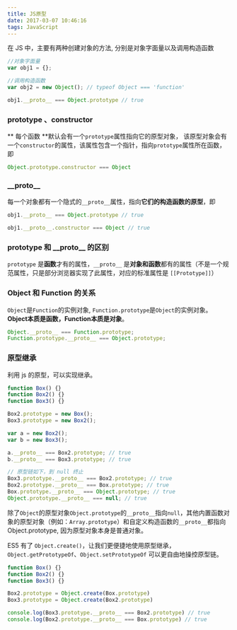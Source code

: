 ```yaml
---
title: JS原型
date: 2017-03-07 10:46:16
tags: JavaScript
---
```


在 JS 中，主要有两种创建对象的方法, 分别是对象字面量以及调用构造函数

```js
//对象字面量
var obj1 = {};

//调用构造函数
var obj2 = new Object(); // typeof Object === 'function'

obj1.__proto__ === Object.prototype // true
```

### prototype 、constructor

** 每个函数 **默认会有一个`prototype`属性指向它的原型对象，
该原型对象会有一个`constructor`的属性，该属性包含一个指针，指向`prototype`属性所在函数，即

```js
Object.prototype.constructor === Object
```

### \_\_proto\_\_

每一个对象都有一个隐式的`__proto__`属性，指向**它们的构造函数的原型**，即

```js
obj1.__proto__ === Object.prototype // true
```
```js
obj1.__proto__.constructor === Object // true
```

### prototype 和 \_\_proto\_\_ 的区别

`prototype` 是**函数**才有的属性，`__proto__` 是**对象和函数**都有的属性（不是一个规范属性，只是部分浏览器实现了此属性，对应的标准属性是 `[[Prototype]]`）

### Object 和 Function 的关系

`Object`是`Function`的实例对象, `Function.prototype`是`Object`的实例对象。**Object本质是函数，Function本质是对象**。

```js
Object.__proto__ === Function.prototype;
Function.prototype.__proto__ === Object.prototype;
```

### 原型继承

利用 js 的原型，可以实现继承。

```js
function Box() {}
function Box2() {}
function Box3() {}

Box2.prototype = new Box();
Box3.prototype = new Box2();

var a = new Box2();
var b = new Box3();

a.__proto__ === Box2.prototype; // true
b.__proto__ === Box3.prototype; // true

// 原型链如下，到 null 终止
Box3.prototype.__proto__ === Box2.prototype; // true
Box2.prototype.__proto__ === Box.prototype; // true
Box.prototype.__proto__ === Object.prototype; // true
Object.prototype.__proto__ === null; // true
```
除了`Object`的原型对象`Object.prototype`的`__proto__`指向`null`，其他内置函数对象的原型对象（例如：`Array.prototype`）和自定义构造函数的`__proto__`都指向Object.prototype, 因为原型对象本身是普通对象。

ES5 有了 `Object.create()`，让我们更便捷地使用原型继承，`Object.getPrototypeOf`、`Object.setPrototypeOf` 可以更自由地操控原型链。
```js
function Box() {}
function Box2() {}
function Box3() {}

Box2.prototype = Object.create(Box.prototype)
Box3.prototype = Object.create(Box2.prototype)

console.log(Box3.prototype.__proto__ === Box2.prototype) // true
console.log(Box2.prototype.__proto__ === Box.prototype) // true
```